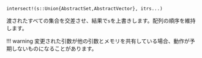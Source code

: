```
intersect!(s::Union{AbstractSet,AbstractVector}, itrs...)
```

渡されたすべての集合を交差させ、結果で`s`を上書きします。配列の順序を維持します。

!!! warning
    変更された引数が他の引数とメモリを共有している場合、動作が予期しないものになることがあります。

